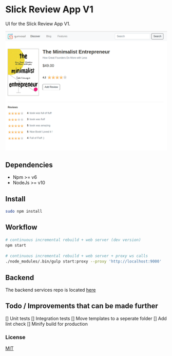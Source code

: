 # Slick Review App V1
UI for the Slick Review App V1.

![Demo](/assets/images/demo.png "Demo")
## Dependencies
* Npm >= v6
* NodeJs >= v10

## Install
```bash
sudo npm install
```
## Workflow
```bash
# continuous incremental rebuild + web server (dev version)
npm start

# continuous incremental rebuild + web server + proxy ws calls
./node_modules/.bin/gulp start:proxy --proxy 'http://localhost:9000'
```

## Backend
The backend services repo is located [here](https://github.com/anoopmd/slick-review-backend)

## Todo / Improvements that can be made further
[] Unit tests
[] Integration tests
[] Move templates to a seperate folder
[] Add lint check
[] Minify build for production

### License
[MIT](readme.md)
